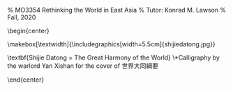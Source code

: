 % MO3354 Rethinking the World in East Asia
% Tutor: Konrad M. Lawson
% Fall, 2020

\begin{center}

\makebox[\textwidth]{\includegraphics[width=5.5cm]{shijiedatong.jpg}}


\textbf{Shijie Datong = The Great Harmony of the World}
\\*Calligraphy by the warlord Yan Xishan for the cover of 世界大同綱要

\end{center}

